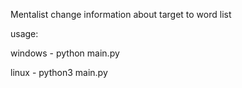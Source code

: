 Mentalist
change information about target to word list

usage:

windows
	- python main.py
	
linux
	- python3 main.py
